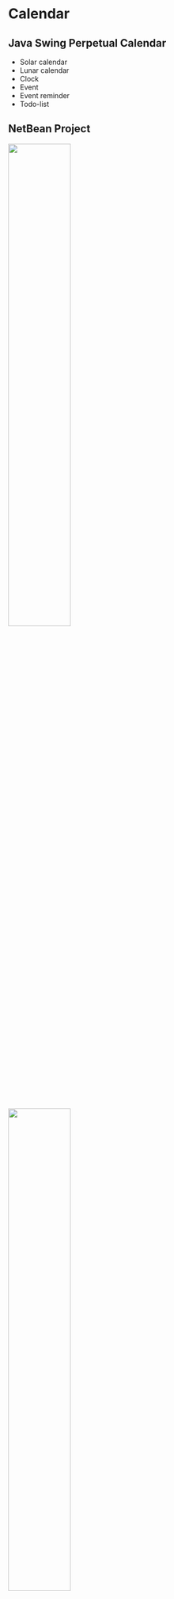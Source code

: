 # Calendar
## Java Swing Perpetual Calendar
- Solar calendar
- Lunar calendar
- Clock
- Event
- Event reminder
- Todo-list
## NetBean Project
<image src="/images/demo1.PNG" width="50%">
<image src="/images/demo2.PNG" width="50%">
<image src="/images/demo3.PNG" width="50%">
<image src="/images/demo4.PNG" width="50%">
<image src="/images/demo5.PNG" width="50%">

## Thanks for IanHong
[Youtube](https://www.youtube.com/watch?v=kQl3uBNnu-0)
